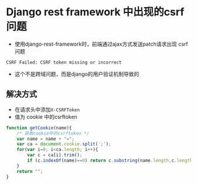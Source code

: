 # Django rest framework 中出现的csrf问题

- 使用django-rest-framework时，前端通过ajax方式发送patch请求出现 csrf 问题

```error
CSRF Failed: CSRF token missing or incorrect
```

- 这个不是跨域问题，而是django的用户验证机制导致的

## 解决方式

- 在请求头中添加`X-CSRFToken`
- 值为 cookie 中的csrftoken

```JavaScript
function getCookie(name){
    /* 获取cookie中的csrftoken */
    var name = name + "=";
    var ca = document.cookie.split(';');
    for(var i=0; i<ca.length; i++){
        var c = ca[i].trim();
        if (c.indexOf(name)==0) return c.substring(name.length,c.length);
    }
    return "";
}
```
